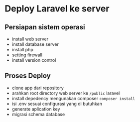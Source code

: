 # Deploy Laravel ke server

## Persiapan sistem operasi
- install web server 
- install database server
- install php
- setting firewall
- install version control

## Proses Deploy
- clone app dari repository
- arahkan root directory web server ke `/public` laravel
- install depedency mengunakan composer `composer install`
- isi .env sesuai configurasi yang di butuhkan
- generate aplication key
- migrasi schema database
